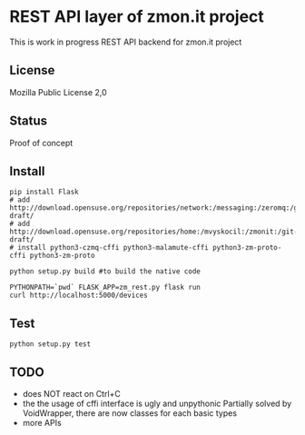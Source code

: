 # REST API layer of zmon.it project

This is work in progress REST API backend for zmon.it project

## License

Mozilla Public License 2,0

## Status

Proof of concept

## Install

    pip install Flask
    # add http://download.opensuse.org/repositories/network:/messaging:/zeromq:/git-draft/
    # add http://download.opensuse.org/repositories/home:/mvyskocil:/zmonit:/git-draft/
    # install python3-czmq-cffi python3-malamute-cffi python3-zm-proto-cffi python3-zm-proto

    python setup.py build #to build the native code

    PYTHONPATH=`pwd` FLASK_APP=zm_rest.py flask run
    curl http://localhost:5000/devices

## Test

    python setup.py test

## TODO
 * does NOT react on Ctrl+C
 * the the usage of cffi interface is ugly and unpythonic
   Partially solved by VoidWrapper, there are now classes for each basic types
 * more APIs
